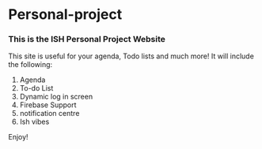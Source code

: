 # Personal-project
### This is the ISH Personal Project Website



This site is useful for your agenda, Todo lists and much more! It will include the following:

1. Agenda
2. To-do List
3. Dynamic log in screen
4. Firebase Support
5. notification centre
6. Ish vibes

Enjoy!

